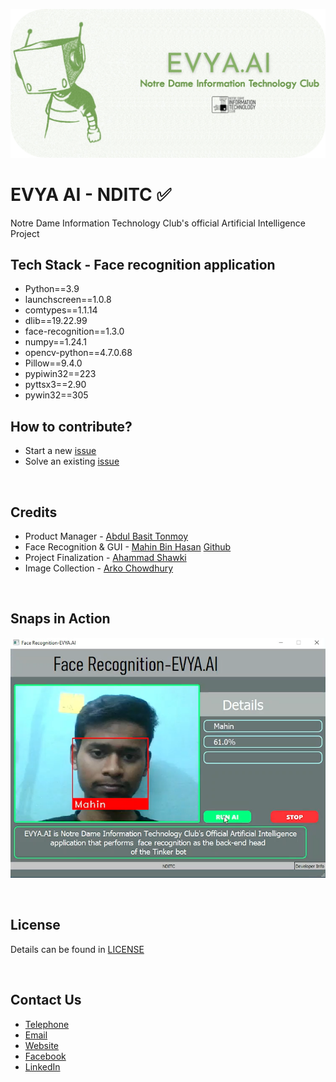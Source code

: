 ![EVYA](other/banner.png)

# EVYA AI - NDITC ✅
Notre Dame Information Technology Club's official Artificial Intelligence Project
<br>

## Tech Stack - Face recognition application
 - Python==3.9
 - launchscreen==1.0.8
 - comtypes==1.1.14
 - dlib==19.22.99
 - face-recognition==1.3.0
 - numpy==1.24.1
 - opencv-python==4.7.0.68
 - Pillow==9.4.0
 - pypiwin32==223
 - pyttsx3==2.90
 - pywin32==305


## How to contribute?
- Start a new [issue](https://github.com/nditc/EVYA-AI/issues/new)
- Solve an existing [issue](https://github.com/nditc/EVYA-AI/issues)

<br>

## Credits
- Product Manager - [Abdul Basit Tonmoy](https://www.facebook.com/abasit.tonmoy)
- Face Recognition & GUI - [Mahin Bin Hasan](https://www.facebook.com/root.mahin) [Github](https://github.com/mahinbinhasan)
- Project Finalization - [Ahammad Shawki](https://linktr.ee/ahammadshawki8/)
- Image Collection - [Arko Chowdhury](https://www.facebook.com/arko.chowdhury.121)

<br>

## Snaps in Action
![snaps](other/snap.png)



<br>

## License
Details can be found in [LICENSE](LICENSE)

<br>

## Contact Us
- [Telephone](tel:01885-925097)
- [Email](mailto:info@nditc.org)
- [Website](http://nditc.org/)
- [Facebook](https://www.facebook.com/nditc.official)
- [LinkedIn](https://www.linkedin.com/company/nditc/)
